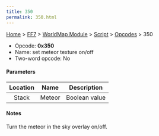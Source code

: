 ```yaml
---
title: 350
permalink: 350.html
---
```


[Home](../../../../Main%20Page.md) > [FF7](../../../../FF7.md) > [WorldMap Module](../../../WorldMap%20Module.md) > [Script](../../Script.md) > [Opcodes](../Opcodes.md) > 350

-   Opcode: **0x350**
-   Name: set meteor texture on/off
-   Two-word opcode: No

#### Parameters

| Location |  Name  |  Description  |
|:--------:|:------:|:-------------:|
|  Stack   | Meteor | Boolean value |

#### Notes

Turn the meteor in the sky overlay on/off.
